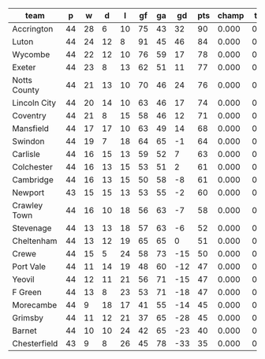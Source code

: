 |     team     | p  | w  | d  | l  | gf | ga | gd  | pts | champ | top2  | top3  | top4  |  5-7  | bot4  | bot3  | bot2  |
|--------------|----|----|----|----|----|----|-----|-----|-------|-------|-------|-------|-------|-------|-------|-------|
| Accrington   | 44 | 28 |  6 | 10 | 75 | 43 |  32 |  90 | 0.000 | 0.000 | 0.000 | 0.000 | 0.000 | 0.000 | 0.000 | 0.000|
| Luton        | 44 | 24 | 12 |  8 | 91 | 45 |  46 |  84 | 0.000 | 0.000 | 0.000 | 0.000 | 0.000 | 0.000 | 0.000 | 0.000|
| Wycombe      | 44 | 22 | 12 | 10 | 76 | 59 |  17 |  78 | 0.000 | 0.000 | 0.000 | 0.000 | 0.000 | 0.000 | 0.000 | 0.000|
| Exeter       | 44 | 23 |  8 | 13 | 62 | 51 |  11 |  77 | 0.000 | 0.000 | 0.000 | 0.000 | 0.000 | 0.000 | 0.000 | 0.000|
| Notts County | 44 | 21 | 13 | 10 | 70 | 46 |  24 |  76 | 0.000 | 0.000 | 0.000 | 0.000 | 0.000 | 0.000 | 0.000 | 0.000|
| Lincoln City | 44 | 20 | 14 | 10 | 63 | 46 |  17 |  74 | 0.000 | 0.000 | 0.000 | 0.000 | 0.000 | 0.000 | 0.000 | 0.000|
| Coventry     | 44 | 21 |  8 | 15 | 58 | 46 |  12 |  71 | 0.000 | 0.000 | 0.000 | 0.000 | 0.000 | 0.000 | 0.000 | 0.000|
| Mansfield    | 44 | 17 | 17 | 10 | 63 | 49 |  14 |  68 | 0.000 | 0.000 | 0.000 | 0.000 | 0.000 | 0.000 | 0.000 | 0.000|
| Swindon      | 44 | 19 |  7 | 18 | 64 | 65 |  -1 |  64 | 0.000 | 0.000 | 0.000 | 0.000 | 0.000 | 0.000 | 0.000 | 0.000|
| Carlisle     | 44 | 16 | 15 | 13 | 59 | 52 |   7 |  63 | 0.000 | 0.000 | 0.000 | 0.000 | 0.000 | 0.000 | 0.000 | 0.000|
| Colchester   | 44 | 16 | 13 | 15 | 53 | 51 |   2 |  61 | 0.000 | 0.000 | 0.000 | 0.000 | 0.000 | 0.000 | 0.000 | 0.000|
| Cambridge    | 44 | 16 | 13 | 15 | 50 | 58 |  -8 |  61 | 0.000 | 0.000 | 0.000 | 0.000 | 0.000 | 0.000 | 0.000 | 0.000|
| Newport      | 43 | 15 | 15 | 13 | 53 | 55 |  -2 |  60 | 0.000 | 0.000 | 0.000 | 0.000 | 0.000 | 0.000 | 0.000 | 0.000|
| Crawley Town | 44 | 16 | 10 | 18 | 56 | 63 |  -7 |  58 | 0.000 | 0.000 | 0.000 | 0.000 | 0.000 | 0.000 | 0.000 | 0.000|
| Stevenage    | 44 | 13 | 13 | 18 | 57 | 63 |  -6 |  52 | 0.000 | 0.000 | 0.000 | 0.000 | 0.000 | 0.000 | 0.000 | 0.000|
| Cheltenham   | 44 | 13 | 12 | 19 | 65 | 65 |   0 |  51 | 0.000 | 0.000 | 0.000 | 0.000 | 0.000 | 0.000 | 0.000 | 0.000|
| Crewe        | 44 | 15 |  5 | 24 | 58 | 73 | -15 |  50 | 0.000 | 0.000 | 0.000 | 0.000 | 0.000 | 0.000 | 0.000 | 0.000|
| Port Vale    | 44 | 11 | 14 | 19 | 48 | 60 | -12 |  47 | 0.000 | 0.000 | 0.000 | 0.000 | 0.000 | 0.000 | 0.000 | 0.000|
| Yeovil       | 44 | 12 | 11 | 21 | 56 | 71 | -15 |  47 | 0.000 | 0.000 | 0.000 | 0.000 | 0.000 | 0.000 | 0.000 | 0.000|
| F Green      | 44 | 13 |  8 | 23 | 53 | 71 | -18 |  47 | 0.000 | 0.000 | 0.000 | 0.000 | 0.000 | 0.000 | 0.000 | 0.000|
| Morecambe    | 44 |  9 | 18 | 17 | 41 | 55 | -14 |  45 | 0.000 | 0.000 | 0.000 | 0.000 | 0.000 | 0.000 | 0.000 | 0.000|
| Grimsby      | 44 | 11 | 12 | 21 | 37 | 65 | -28 |  45 | 0.000 | 0.000 | 0.000 | 0.000 | 0.000 | 0.000 | 0.000 | 0.000|
| Barnet       | 44 | 10 | 10 | 24 | 42 | 65 | -23 |  40 | 0.000 | 0.000 | 0.000 | 0.000 | 0.000 | 0.000 | 0.000 | 0.000|
| Chesterfield | 43 |  9 |  8 | 26 | 45 | 78 | -33 |  35 | 0.000 | 0.000 | 0.000 | 0.000 | 0.000 | 0.000 | 0.000 | 0.000|
